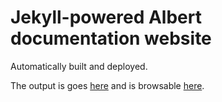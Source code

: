 # Jekyll-powered Albert documentation website

Automatically built and deployed.

The output is goes [here](https://github.com/albertlauncher/albertlauncher.github.io) and is browsable [here](https://albertlauncher.github.io/).
